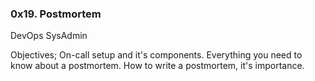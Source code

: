 ### 0x19. Postmortem
DevOps
SysAdmin

Objectives;
On-call setup and it's components.
Everything you need to know about a postmortem.
How to write a postmortem, it's importance.
